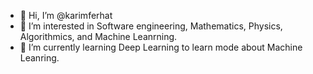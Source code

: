 - 👋 Hi, I’m @karimferhat
- 👀 I’m interested in Software engineering, Mathematics, Physics, Algorithmics, and Machine Leanrning.
- 🌱 I’m currently learning Deep Learning to learn mode about Machine Leanring.
<!--- ToDo
- 💞️ I’m looking to collaborate on ...
- 📫 How to reach me ...
--->

<!---
karimferhat/karimferhat is a ✨ special ✨ repository because its `README.md` (this file) appears on your GitHub profile.
You can click the Preview link to take a look at your changes.
--->
